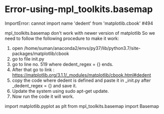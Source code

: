 # Error-using-mpl_toolkits.basemap
ImportError: cannot import name 'dedent' from 'matplotlib.cbook' #494

mpl_toolkits.basemap don't work with newer version of matplotlib
So we need to follow the following procedure to make it work:

1) open /home/suman/anaconda2/envs/py37/lib/python3.7/site-packages/matplotlib/cbook 
2) go to file init.py 
3) go to line no. 519 where dedent_regex = {} ends. 
4) After that go to link : https://matplotlib.org/3.1.1/_modules/matplotlib/cbook.html#dedent 
5) copy the code where dedent is defined and paste it in _init.py after _dedent_regex = {} and save it. 
6) Update the system using sudo apt-get update. 
7) Now run the code it will work.

import matplotlib.pyplot as plt
from mpl_toolkits.basemap import Basemap
